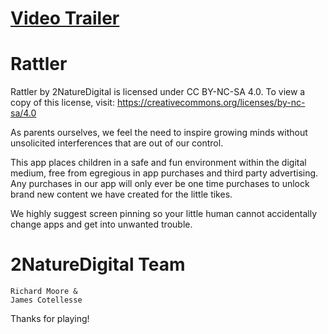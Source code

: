 # [Video Trailer](https://youtu.be/nN2s-YOMi1Q)

# Rattler

Rattler by 2NatureDigital is licensed under CC BY-NC-SA 4.0.
To view a copy of this license, visit: https://creativecommons.org/licenses/by-nc-sa/4.0

As parents ourselves, we feel the need to inspire growing minds without unsolicited interferences that are out of our control.
   
This app places children in a safe and fun environment within the digital medium, free from egregious in app purchases and third party advertising.  Any purchases in our app will only ever be one time purchases to unlock brand new content we have created for the little tikes.
   
We highly suggest screen pinning so your little human cannot accidentally change apps and get into unwanted trouble.

# 2NatureDigital Team
    Richard Moore & 
    James Cotellesse

Thanks for playing!
